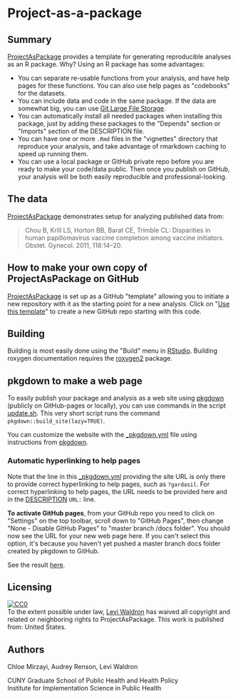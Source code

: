 # Project-as-a-package


## Summary

[ProjectAsPackage](https://www.github.com/waldronlab/ProjectAsPackage) provides a template for generating reproducible analyses as an R package. Why? Using an R package has some advantages:

* You can separate re-usable functions from your analysis, and have help pages for these functions. You can also use help pages as "codebooks" for the datasets.
* You can include data and code in the same package. If the data are somewhat big, you can use [Git Large File Storage](https://git-lfs.github.com/). 
* You can automatically install all needed packages when installing this package, just by adding these packages to the "Depends" section or "Imports" section of the DESCRIPTION file.
* You can have one or more `.Rmd` files in the "vignettes" directory that reproduce your analysis, and take advantage of rmarkdown caching to speed up running them.
* You can use a local package or GitHub private repo before you are ready to make your code/data public. Then once you publish on GitHub, your analysis will be both easily reproducible and professional-looking.

## The data

[ProjectAsPackage](https://www.github.com/waldronlab/ProjectAsPackage) demonstrates setup for analyzing published data from:

> Chou B, Krill LS, Horton BB, Barat CE, Trimble CL:
> Disparities in human papillomavirus vaccine completion among
> vaccine initiators. Obstet. Gynecol. 2011, 118:14–20.

## How to make your own copy of ProjectAsPackage on GitHub

[ProjectAsPackage](https://www.github.com/waldronlab/ProjectAsPackage) is set up as a GitHub "template" allowing you to initiate a new repository with it as the starting point for a new analysis. Click on "[Use this template](https://github.com/waldronlab/ProjectAsPackage/generate)" to create a new GitHub repo starting with this code. 

## Building

Building is most easily done using the "Build" menu in [RStudio](https://rstudio.com/). Building roxygen documentation requires the [roxygen2](https://cran.r-project.org/web/packages/roxygen2/vignettes/roxygen2.html) package.

## pkgdown to make a web page

To easily publish your package and analysis as a web site using [pkgdown](https://pkgdown.r-lib.org/articles/pkgdown.html) (publicly on GitHub-pages or locally), you can use commands in the script [update.sh](https://github.com/waldronlab/ProjectAsPackage/blob/master/update.sh). This very short script runs the command `pkgdown::build_site(lazy=TRUE)`. 

You can customize the website with the [_pkgdown.yml](https://github.com/waldronlab/ProjectAsPackage/blob/master/_pkgdown.yml) file using instructions from [pkgdown](https://pkgdown.r-lib.org/articles/pkgdown.html). 

### Automatic hyperlinking to help pages

Note that the line in this [_pkgdown.yml](https://github.com/waldronlab/ProjectAsPackage/blob/master/_pkgdown.yml) providing the site URL is only there to provide correct hyperlinking to help pages, such as `?gardasil`. For correct hyperlinking to help pages, the URL needs to be provided here and in the [DESCRIPTION](https://github.com/waldronlab/ProjectAsPackage/blob/master/DESCRIPTION) `URL:` line.

**To activate GitHub pages**, from your GitHub repo you need to click on "Settings" on the top toolbar, scroll down to "GitHub Pages", then change "None - Disable GitHub Pages" to "master branch /docs folder". You should now see the URL for your new web page here.  If you can't select this option, it's because you haven't yet pushed a master branch docs folder created by pkgdown to GitHub. 

See the result [here](http://waldronlab.io/ProjectAsPackage/).

## Licensing

<p xmlns:dct="http://purl.org/dc/terms/" xmlns:vcard="http://www.w3.org/2001/vcard-rdf/3.0#">
  <a rel="license"
     href="http://creativecommons.org/publicdomain/zero/1.0/">
    <img src="https://licensebuttons.net/p/zero/1.0/88x31.png" style="border-style: none;" alt="CC0" />
  </a>
  <br />
  To the extent possible under law,
  <a rel="dct:publisher"
     href="https://waldronlab.io">
    <span property="dct:title">Levi Waldron</span></a>
  has waived all copyright and related or neighboring rights to
  <span property="dct:title">ProjectAsPackage</span>.
This work is published from:
<span property="vcard:Country" datatype="dct:ISO3166"
      content="US" about="www.waldronlab.io">
  United States</span>.
</p>

## Authors

Chloe Mirzayi, Audrey Renson, Levi Waldron

CUNY Graduate School of Public Health and Health Policy<br/>
Institute for Implementation Science in Public Health
